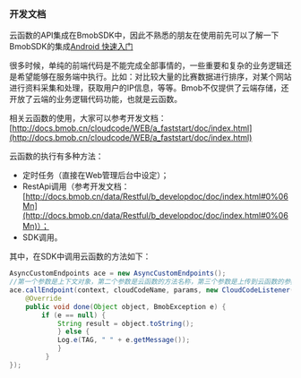 ### 开发文档

云函数的API集成在BmobSDK中，因此不熟悉的朋友在使用前先可以了解一下BmobSDK的集成[Android 快速入门](http://docs.bmob.cn/data/Android/a_faststart/doc/index.html)

很多时候，单纯的前端代码是不能完成全部事情的，一些重要和复杂的业务逻辑还是希望能够在服务端中执行。比如：对比较大量的比赛数据进行排序，对某个网站进行资料采集和处理，获取用户的IP信息，等等。Bmob不仅提供了云端存储，还开放了云端的业务逻辑代码功能，也就是云函数。

相关云函数的使用，大家可以参考开发文档： [http://docs.bmob.cn/cloudcode/WEB/a_faststart/doc/index.html](http://docs.bmob.cn/cloudcode/WEB/a_faststart/doc/index.html)

云函数的执行有多种方法：

- 定时任务（直接在Web管理后台中设定）； 
- RestApi调用（参考开发文档：[http://docs.bmob.cn/data/Restful/b_developdoc/doc/index.html#0%06Mn](http://docs.bmob.cn/data/Restful/b_developdoc/doc/index.html#0%06Mn)）； 
- SDK调用。

其中，在SDK中调用云函数的方法如下：
```java
AsyncCustomEndpoints ace = new AsyncCustomEndpoints();
//第一个参数是上下文对象，第二个参数是云函数的方法名称，第三个参数是上传到云函数的参数列表（JSONObject cloudCodeParams），第四个参数是回调类
ace.callEndpoint(context, cloudCodeName, params, new CloudCodeListener() {
	@Override
    public void done(Object object, BmobException e) {
        if (e == null) {
            String result = object.toString();
            } else {
            Log.e(TAG, " " + e.getMessage());
            }
         }
});
```

